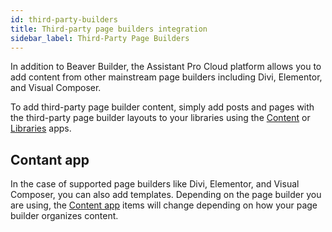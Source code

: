 ```yaml
---
id: third-party-builders
title: Third-party page builders integration
sidebar_label: Third-Party Page Builders
---
```


In addition to Beaver Builder, the Assistant Pro Cloud platform allows you to add content from other mainstream page builders including Divi, Elementor, and Visual Composer.

To add third-party page builder content, simply add posts and pages with the third-party page builder layouts to your libraries using the [Content](../../plugin/apps/content.md) or 
[Libraries](../../plugin/apps/libraries.md) apps.

## Contant app

In the case of supported page builders like Divi, Elementor, and Visual Composer, you can also add templates. Depending on the page builder you are using, the [Content app](../../plugin/apps/content.md) items will change depending on how your page builder organizes content.
